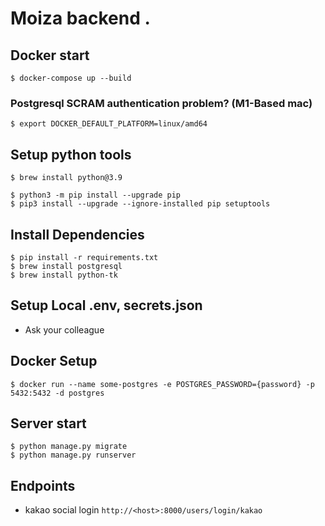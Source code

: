 # Moiza backend .

## Docker start
```
$ docker-compose up --build
```

### Postgresql SCRAM authentication problem? (M1-Based mac)
```
$ export DOCKER_DEFAULT_PLATFORM=linux/amd64
```


## Setup python tools
```
$ brew install python@3.9

$ python3 -m pip install --upgrade pip
$ pip3 install --upgrade --ignore-installed pip setuptools
```

## Install Dependencies

```
$ pip install -r requirements.txt
$ brew install postgresql
$ brew install python-tk
```

## Setup Local .env, secrets.json
- Ask your colleague

## Docker Setup
```
$ docker run --name some-postgres -e POSTGRES_PASSWORD={password} -p 5432:5432 -d postgres

```

## Server start
```
$ python manage.py migrate
$ python manage.py runserver 
```

## Endpoints

- kakao social login
  `http://<host>:8000/users/login/kakao`